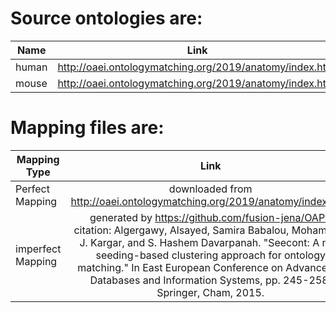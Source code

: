 # Source ontologies are:
| Name | Link |
| ------------- |:-------------:|
| human |http://oaei.ontologymatching.org/2019/anatomy/index.html|
|mouse |http://oaei.ontologymatching.org/2019/anatomy/index.html|

# Mapping files are:
| Mapping Type | Link |
| ------------- |:-------------:|
| Perfect Mapping |downloaded from http://oaei.ontologymatching.org/2019/anatomy/index.html|
|imperfect Mapping | generated by https://github.com/fusion-jena/OAPT <br> citation: Algergawy, Alsayed, Samira Babalou, Mohammad J. Kargar, and S. Hashem Davarpanah. "Seecont: A new seeding-based clustering approach for ontology matching." In East European Conference on Advances in Databases and Information Systems, pp. 245-258. Springer, Cham, 2015.|
